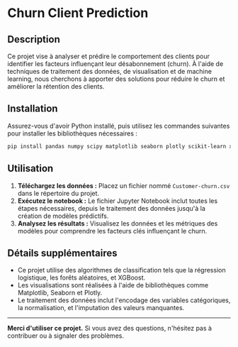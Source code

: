 
# Churn Client Prediction

## Description
Ce projet vise à analyser et prédire le comportement des clients pour identifier les facteurs influençant leur désabonnement (churn). 
À l'aide de techniques de traitement des données, de visualisation et de machine learning, nous cherchons à apporter des solutions 
pour réduire le churn et améliorer la rétention des clients.

## Installation
Assurez-vous d'avoir Python installé, puis utilisez les commandes suivantes pour installer les bibliothèques nécessaires :

```bash
pip install pandas numpy scipy matplotlib seaborn plotly scikit-learn xgboost
```

## Utilisation
1. **Téléchargez les données :** Placez un fichier nommé `Customer-churn.csv` dans le répertoire du projet.
2. **Exécutez le notebook :** Le fichier Jupyter Notebook inclut toutes les étapes nécessaires, depuis le traitement des données jusqu'à la création de modèles prédictifs.
3. **Analysez les résultats :** Visualisez les données et les métriques des modèles pour comprendre les facteurs clés influençant le churn.

## Détails supplémentaires
- Ce projet utilise des algorithmes de classification tels que la régression logistique, les forêts aléatoires, et XGBoost.
- Les visualisations sont réalisées à l'aide de bibliothèques comme Matplotlib, Seaborn et Plotly.
- Le traitement des données inclut l'encodage des variables catégoriques, la normalisation, et l'imputation des valeurs manquantes.

---
**Merci d'utiliser ce projet.** Si vous avez des questions, n'hésitez pas à contribuer ou à signaler des problèmes.
